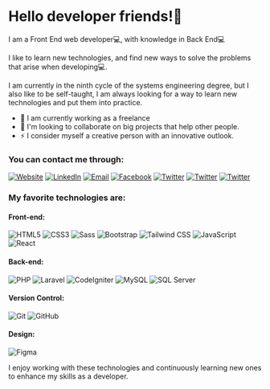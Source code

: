 # Hello developer friends!👋


I am a Front End web developer💻, with knowledge in Back End💻

I like to learn new technologies, and find new ways to solve the problems that arise when developing💻.

I am currently in the ninth cycle of the systems engineering degree, but I also like to be self-taught, I am always looking for a way to learn new technologies and put them into practice.

- 🔭 I am currently working as a freelance
- 👯 I'm looking to collaborate on big projects that help other people.
- ⚡ I consider myself a creative person with an innovative outlook.

### You can contact me through:

<div>
  <a href="https://rodyhuancas.netlify.app/" target="_blank"><img alt="Website" src="https://img.shields.io/badge/website-000000?style=for-the-badge&logo=About.me&logoColor=white"></a> 
  <a href="https://www.linkedin.com/in/hilder-rody-huancas-chuquipoma-ba8138253/" target="_blank"><img alt="LinkedIn" src="https://img.shields.io/badge/LinkedIn-0077B5?style=for-the-badge&logo=linkedin&logoColor=white"></a> 
  <a href="mailto:rodyhuancas.04@gmail.com" target="_blank"><img alt="Email" src="https://img.shields.io/badge/Gmail-D14836?style=for-the-badge&logo=gmail&logoColor=white"></a>
  <a href="https://www.facebook.com/rody.huancaschuquipoma.7" target="_blank"><img alt="Facebook" src="https://img.shields.io/badge/Facebook-1877F2?style=for-the-badge&logo=facebook&logoColor=white"></a>
  <a href="https://twitter.com/rodyhuancas" target="_blank"><img alt="Twitter" src="https://img.shields.io/badge/Twitter-1DA1F2?style=for-the-badge&logo=twitter&logoColor=white"></a> 
  <a href="https://www.instagram.com/rody.huancas/" target="_blank"><img alt="Twitter" src="https://img.shields.io/badge/Instragram-E4405F?style=for-the-badge&logo=instagram&logoColor=white"></a> 
  <a href="https://api.whatsapp.com/send?phone=975597994&text=Hi!%20view%20to%20Github%20Profile" target="_blank"><img alt="Twitter" src="https://img.shields.io/badge/WhatsApp-25D366?style=for-the-badge&logo=whatsapp&logoColor=white"></a>
</div>

### My favorite technologies are:

#### Front-end:
![HTML5](https://img.shields.io/badge/HTML5-E34F26?style=for-the-badge&logo=html5&logoColor=white) ![CSS3](https://img.shields.io/badge/CSS3-1572B6?style=for-the-badge&logo=css3&logoColor=white) ![Sass](https://img.shields.io/badge/Sass-CC6699?style=for-the-badge&logo=sass&logoColor=white) ![Bootstrap](https://img.shields.io/badge/Bootstrap-563D7C?style=for-the-badge&logo=bootstrap&logoColor=white) ![Tailwind CSS](https://img.shields.io/badge/TailwindCss-06B6D4?style=for-the-badge&logo=tailwindcss&logoColor=white) ![JavaScript](https://img.shields.io/badge/JavaScript-323330?style=for-the-badge&logo=javascript&logoColor=F7DF1E) ![React](https://img.shields.io/badge/React-20232A?style=for-the-badge&logo=react&logoColor=61DAFB)

#### Back-end:
![PHP](https://img.shields.io/badge/PHP-777BB4?style=for-the-badge&logo=php&logoColor=white) ![Laravel](https://img.shields.io/badge/Laravel-FF2D20?style=for-the-badge&logo=laravel&logoColor=white) ![CodeIgniter](https://img.shields.io/badge/Codeigniter-EF4223?style=for-the-badge&logo=codeigniter&logoColor=white) ![MySQL](https://img.shields.io/badge/MySQL-005C84?style=for-the-badge&logo=mysql&logoColor=white) ![SQL Server](https://img.shields.io/badge/SQL%20Server-CC2927?style=for-the-badge&logo=microsoft%20sql%20server&logoColor=white)


#### Version Control:
![Git](https://img.shields.io/badge/Git-F05032?style=for-the-badge&logo=git&logoColor=white) ![GitHub](https://img.shields.io/badge/GitHub-181717?style=for-the-badge&logo=github&logoColor=white)

#### Design:
![Figma](https://img.shields.io/badge/Figma-F24E1E?style=for-the-badge&logo=figma&logoColor=white)

I enjoy working with these technologies and continuously learning new ones to enhance my skills as a developer.
